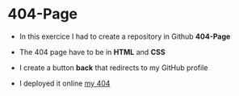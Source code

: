 # 404-Page
- In this exercice I had to create a repository in Github **404-Page**

- The 404 page have to be in **HTML** and **CSS**

- I create a button **back** that redirects to my GitHub profile

- I deployed it online 
[my 404 ]( https://bosi3.github.io/404-Page/ )
